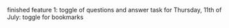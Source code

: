 finished feature 1: toggle of questions and answer
task for Thursday, 11th of July: toggle for bookmarks
